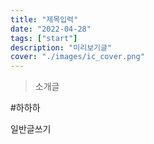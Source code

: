 ```yaml
---
title: "제목입력"
date: "2022-04-28"
tags: ["start"]
description: "미리보기글"
cover: "./images/ic_cover.png"
---
```



> 소개글

#하하하

일반글쓰기
